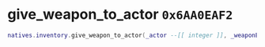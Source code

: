 # give_weapon_to_actor `0x6AA0EAF2`

```lua
natives.inventory.give_weapon_to_actor(_actor --[[ integer ]], _weaponEnum --[[ number ]], _unk --[[ number ]], _notify --[[ boolean ]], _ishidden --[[ boolean ]])
```